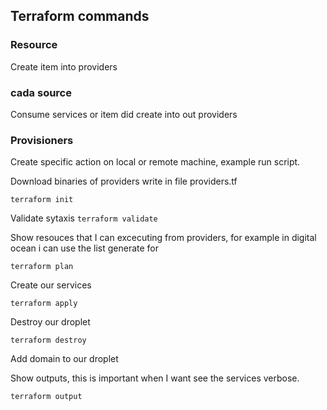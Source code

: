 ## Terraform commands

### Resource
Create item into providers

### cada source
Consume services or item did create into out providers

### Provisioners
Create specific action on local or remote machine, example run script.

Download binaries of providers write in file providers.tf

`terraform init`

Validate sytaxis
`terraform validate`


Show resouces that I can excecuting from providers, for example in digital ocean i can use the list generate for

`terraform plan`

Create our services

`terraform apply`

Destroy our droplet

`terraform destroy`

Add domain to our droplet

Show outputs, this is important when I want see the services verbose.

`terraform output`
